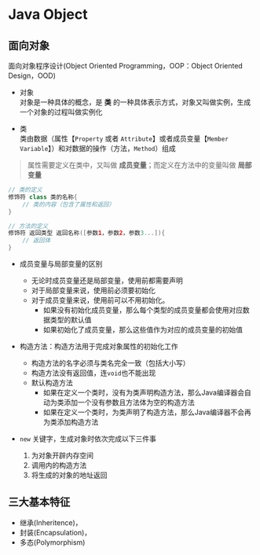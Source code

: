 # Java Object

## 面向对象
面向对象程序设计(Object Oriented Programming，OOP：Object Oriented Design，OOD)
* 对象  
对象是一种具体的概念，是 **类** 的一种具体表示方式，对象又叫做实例，生成一个对象的过程叫做实例化

* 类  
类由数据（属性【`Property` 或者 `Attribute`】或者成员变量【`Member Variable`】）和对数据的操作（方法，`Method`）组成
> 属性需要定义在类中，又叫做 **成员变量**；而定义在方法中的变量叫做 **局部变量**

```java
// 类的定义
修饰符 class 类的名称{
    // 类的内容（包含了属性和返回）
}

// 方法的定义
修饰符 返回类型 返回名称([参数1，参数2，参数3...]){
    // 返回体
}
```

* 成员变量与局部变量的区别
    * 无论时成员变量还是局部变量，使用前都需要声明
    * 对于局部变量来说，使用前必须要初始化
    * 对于成员变量来说，使用前可以不用初始化。
        * 如果没有初始化成员变量，那么每个类型的成员变量都会使用对应数据类型的默认值
        * 如果初始化了成员变量，那么这些值作为对应的成员变量的初始值

* 构造方法：构造方法用于完成对象属性的初始化工作
    * 构造方法的名字必须与类名完全一致（包括大小写）
    * 构造方法没有返回值，连`void`也不能出现
    * 默认构造方法
        * 如果在定义一个类时，没有为类声明构造方法，那么Java编译器会自动为类添加一个没有参数且方法体为空的构造方法
        * 如果在定义一个类时，为类声明了构造方法，那么Java编译器不会再为类添加构造方法
* `new` 关键字，生成对象时依次完成以下三件事  
    1. 为对象开辟内存空间
    2. 调用内的构造方法
    3. 将生成的对象的地址返回

## 三大基本特征
* 继承(Inheritence)，
* 封装(Encapsulation)，
* 多态(Polymorphism)